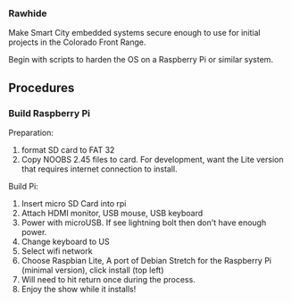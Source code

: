 ### Rawhide

Make Smart City embedded systems secure enough to use for initial projects in the Colorado Front Range.  

Begin with scripts to harden the OS on a Raspberry Pi or similar system.

## Procedures
### Build Raspberry Pi

Preparation: 
1. format SD card to FAT 32
1. Copy NOOBS 2.45 files to card. For development, want the Lite version that requires internet connection to install.

Build Pi:
1. Insert micro SD Card into rpi 
1. Attach HDMI monitor, USB mouse, USB keyboard
1. Power with microUSB. If see lightning bolt then don't have enough power.
1. Change keyboard to US
1. Select wifi network
1. Choose Raspbian Lite, A port of Debian Stretch for the Raspberry Pi (minimal version), click install (top left)
1. Will need to hit return once during the process.
1. Enjoy the show while it installs!

